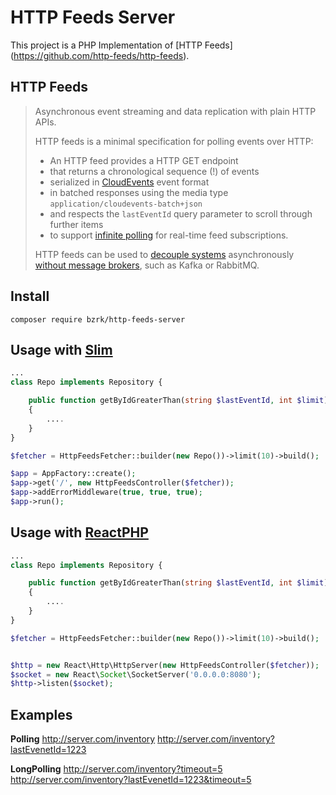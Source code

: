 HTTP Feeds Server
===

This project is a PHP Implementation of [HTTP Feeds] (https://github.com/http-feeds/http-feeds).

## HTTP Feeds
> Asynchronous event streaming and data replication with plain HTTP APIs.
> 
> HTTP feeds is a minimal specification for polling events over HTTP:
>
> - An HTTP feed provides a HTTP GET endpoint
> - that returns a chronological sequence (!) of events
> - serialized in [CloudEvents](https://github.com/cloudevents/spec) event format
> - in batched responses using the media type `application/cloudevents-batch+json`
> - and respects the `lastEventId` query parameter to scroll through further items
> - to support [infinite polling](#polling) for real-time feed subscriptions.
>
> HTTP feeds can be used to [decouple systems](https://scs-architecture.org) asynchronously [without message brokers](https://www.innoq.com/en/articles/2021/12/http-feeds-schnittstellen-ohne-kafka-oder-rabbitmq), such as Kafka or RabbitMQ.

## Install

`composer require bzrk/http-feeds-server`

## Usage with [Slim](https://github.com/slimphp/Slim)

```php
...
class Repo implements Repository {

    public function getByIdGreaterThan(string $lastEventId, int $limit): FeedItemCollection
    {
        ....
    }
}

$fetcher = HttpFeedsFetcher::builder(new Repo())->limit(10)->build();

$app = AppFactory::create();
$app->get('/', new HttpFeedsController($fetcher));
$app->addErrorMiddleware(true, true, true);
$app->run();
```

## Usage with [ReactPHP](https://reactphp.org/http/)

```php
...
class Repo implements Repository {

    public function getByIdGreaterThan(string $lastEventId, int $limit): FeedItemCollection
    {
        ....
    }
}

$fetcher = HttpFeedsFetcher::builder(new Repo())->limit(10)->build();


$http = new React\Http\HttpServer(new HttpFeedsController($fetcher));
$socket = new React\Socket\SocketServer('0.0.0.0:8080');
$http->listen($socket);
```

## Examples
__Polling__
http://server.com/inventory
http://server.com/inventory?lastEvenetId=1223

__LongPolling__
http://server.com/inventory?timeout=5
http://server.com/inventory?lastEvenetId=1223&timeout=5

